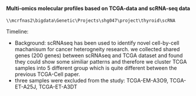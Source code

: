 #### Multi-omics molecular profiles based on TCGA-data and scRNA-seq data

```
\\mcrfnas2\bigdata\Genetic\Projects\shg047\project\thyroid\scRNA
```

Timeline:

* Background: scRNAseq has been used to identify novel cell-by-cell machanisum for cancer heterogneity research. we collected shared genes (200 genes) between scRNAseq and TCGA dataset and found they could show some similiar patterns and therefore we cluster TCGA samples into 5 different group which is quite different between the previous TCGA-Cell paper. 
* three samples were excluded from the study: TCGA-EM-A3O9, TCGA-ET-A25J, TCGA-ET-A3DT
